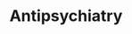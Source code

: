 ---
title: Antipsychiatry
crosslinks:
- autotldr
- processthinking
- TargetedEnergyWeapons
- Psychiatry
- PsychiatricFreedom
- shrooms
- cfs
- Gnostic
- SurvivorPsychiatry
- askscience
- japan
- WayOfTheBern
- Supplements
- Gangstalking
- xkcd
- SanctionedSuicide
---